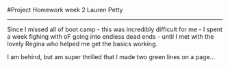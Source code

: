 #Project Homework week 2
Lauren Petty


-------

Since I missed all of boot camp - this was incredibly difficult for me - I spent a week fighing with oF going into endless dead ends - until I met with the lovely Regina who helped me get the basics working.

I am behind, but am super thrilled that I made two green lines on a page...